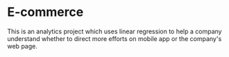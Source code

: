 # E-commerce
This is an analytics project which uses linear regression to help a company understand whether to direct more efforts on mobile app or the company's web page.
